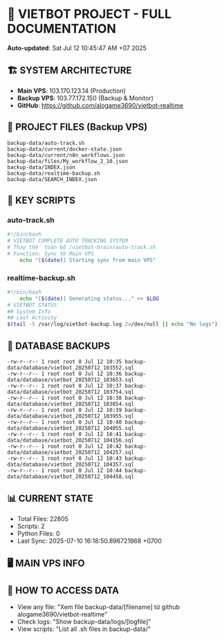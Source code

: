 # 🤖 VIETBOT PROJECT - FULL DOCUMENTATION
**Auto-updated**: Sat Jul 12 10:45:47 AM +07 2025

## 🏗️ SYSTEM ARCHITECTURE
- **Main VPS**: 103.170.123.14 (Production)
- **Backup VPS**: 103.77.172.150 (Backup & Monitor)
- **GitHub**: https://github.com/alogame3690/vietbot-realtime

## 📁 PROJECT FILES (Backup VPS)
```
backup-data/auto-track.sh
backup-data/current/docker-state.json
backup-data/current/n8n_workflows.json
backup-data/files/My_workflow_2_10.json
backup-data/INDEX.json
backup-data/realtime-backup.sh
backup-data/SEARCH_INDEX.json
```

## 🔧 KEY SCRIPTS
### auto-track.sh
```bash
#!/bin/bash
# VIETBOT COMPLETE AUTO TRACKING SYSTEM
# Thay thế toàn bộ /vietbot-brain/auto-track.sh
# Function: Sync từ Main VPS
    echo "[$(date)] Starting sync from main VPS"
```
### realtime-backup.sh
```bash
#!/bin/bash
    echo "[$(date)] Generating status..." >> $LOG
# VIETBOT STATUS
## System Info
## Last Activity
$(tail -5 /var/log/vietbot-backup.log 2>/dev/null || echo "No logs")
```

## 💾 DATABASE BACKUPS
```
-rw-r--r-- 1 root root 0 Jul 12 10:35 backup-data/database/vietbot_20250712_103552.sql
-rw-r--r-- 1 root root 0 Jul 12 10:36 backup-data/database/vietbot_20250712_103653.sql
-rw-r--r-- 1 root root 0 Jul 12 10:37 backup-data/database/vietbot_20250712_103754.sql
-rw-r--r-- 1 root root 0 Jul 12 10:38 backup-data/database/vietbot_20250712_103854.sql
-rw-r--r-- 1 root root 0 Jul 12 10:39 backup-data/database/vietbot_20250712_103955.sql
-rw-r--r-- 1 root root 0 Jul 12 10:40 backup-data/database/vietbot_20250712_104055.sql
-rw-r--r-- 1 root root 0 Jul 12 10:41 backup-data/database/vietbot_20250712_104156.sql
-rw-r--r-- 1 root root 0 Jul 12 10:42 backup-data/database/vietbot_20250712_104257.sql
-rw-r--r-- 1 root root 0 Jul 12 10:43 backup-data/database/vietbot_20250712_104357.sql
-rw-r--r-- 1 root root 0 Jul 12 10:44 backup-data/database/vietbot_20250712_104458.sql
```

## 📊 CURRENT STATE
- Total Files: 22805
- Scripts: 2
- Python Files: 0
- Last Sync: 2025-07-10 16:18:50.896721968 +0700

## 🖥️ MAIN VPS INFO


## 🚨 HOW TO ACCESS DATA
- View any file: "Xem file backup-data/[filename] từ github alogame3690/vietbot-realtime"
- Check logs: "Show backup-data/logs/[logfile]"
- View scripts: "List all .sh files in backup-data/"
